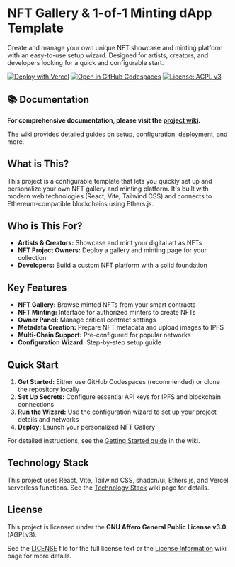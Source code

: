 # NFT Gallery & 1-of-1 Minting dApp Template

Create and manage your own unique NFT showcase and minting platform with an easy-to-use setup wizard. Designed for artists, creators, and developers looking for a quick and configurable start.

[![Deploy with Vercel](https://vercel.com/button)](https://vercel.com/new/clone?repository-url=https%3A%2F%2Fgithub.com%2F<YOUR_USERNAME>%2F<YOUR_REPO_NAME>&project-name=my-nft-gallery&framework=vite&env=PINATA_JWT,KV_URL,KV_REST_API_URL,KV_REST_API_TOKEN,KV_REST_API_READ_ONLY_TOKEN,REDIS_URL&envDescription=Required%20for%20IPFS%20and%20large%20file%20uploads.) <!-- TODO: Update YOUR_USERNAME/YOUR_REPO_NAME -->
[![Open in GitHub Codespaces](https://github.com/codespaces/badge.svg)](https://codespaces.new/<YOUR_USERNAME>/<YOUR_REPO_NAME>) <!-- TODO: Update YOUR_USERNAME/YOUR_REPO_NAME -->
[![License: AGPL v3](https://img.shields.io/badge/License-AGPL_v3-blue.svg)](https://www.gnu.org/licenses/agpl-3.0)

<!-- Optional: Add a link to a live demo if you deploy one -->
<!-- **[Live Demo (Template Example)](YOUR_DEMO_LINK_HERE)** -->

## 📚 Documentation

**For comprehensive documentation, please visit the [project wiki](https://github.com/yzRobo/nft-gallery-dapp/wiki).**

The wiki provides detailed guides on setup, configuration, deployment, and more.

## What is This?

This project is a configurable template that lets you quickly set up and personalize your own NFT gallery and minting platform. It's built with modern web technologies (React, Vite, Tailwind CSS) and connects to Ethereum-compatible blockchains using Ethers.js.

## Who is This For?

- **Artists & Creators:** Showcase and mint your digital art as NFTs
- **NFT Project Owners:** Deploy a gallery and minting page for your collection
- **Developers:** Build a custom NFT platform with a solid foundation

## Key Features

- **NFT Gallery:** Browse minted NFTs from your smart contracts
- **NFT Minting:** Interface for authorized minters to create NFTs
- **Owner Panel:** Manage critical contract settings
- **Metadata Creation:** Prepare NFT metadata and upload images to IPFS
- **Multi-Chain Support:** Pre-configured for popular networks
- **Configuration Wizard:** Step-by-step setup guide

## Quick Start

1. **Get Started:** Either use GitHub Codespaces (recommended) or clone the repository locally
2. **Set Up Secrets:** Configure essential API keys for IPFS and blockchain connections
3. **Run the Wizard:** Use the configuration wizard to set up your project details and networks
4. **Deploy:** Launch your personalized NFT Gallery

For detailed instructions, see the [Getting Started guide](https://github.com/yzRobo/nft-gallery-dapp/wiki/1.-Getting-Started) in the wiki.

## Technology Stack

This project uses React, Vite, Tailwind CSS, shadcn/ui, Ethers.js, and Vercel serverless functions. See the [Technology Stack](https://github.com/yzRobo/nft-gallery-dapp/wiki/6.-Technology-Stack) wiki page for details.

## License

This project is licensed under the **GNU Affero General Public License v3.0** (AGPLv3).

See the [LICENSE](./LICENSE) file for the full license text or the [License Information](https://github.com/yzRobo/nft-gallery-dapp/wiki/License-Information) wiki page for more details.